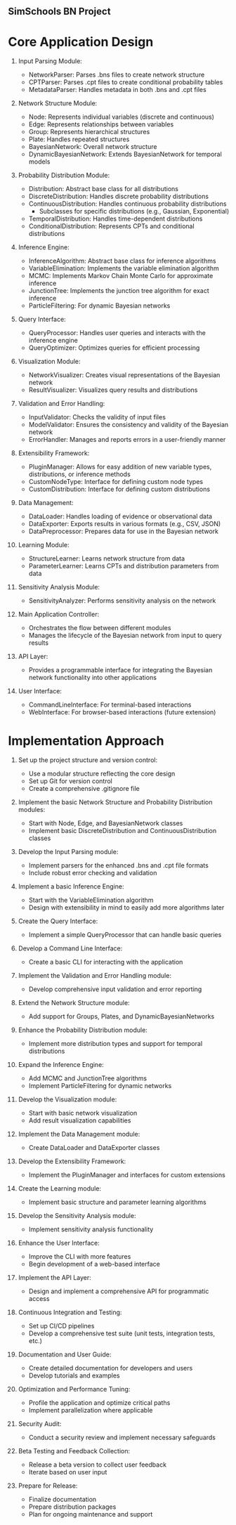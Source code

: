 ## SimSchools BN Project
# Core Application Design

1. Input Parsing Module:
   - NetworkParser: Parses .bns files to create network structure
   - CPTParser: Parses .cpt files to create conditional probability tables
   - MetadataParser: Handles metadata in both .bns and .cpt files

2. Network Structure Module:
   - Node: Represents individual variables (discrete and continuous)
   - Edge: Represents relationships between variables
   - Group: Represents hierarchical structures
   - Plate: Handles repeated structures
   - BayesianNetwork: Overall network structure
   - DynamicBayesianNetwork: Extends BayesianNetwork for temporal models

3. Probability Distribution Module:
   - Distribution: Abstract base class for all distributions
   - DiscreteDistribution: Handles discrete probability distributions
   - ContinuousDistribution: Handles continuous probability distributions
     - Subclasses for specific distributions (e.g., Gaussian, Exponential)
   - TemporalDistribution: Handles time-dependent distributions
   - ConditionalDistribution: Represents CPTs and conditional distributions

4. Inference Engine:
   - InferenceAlgorithm: Abstract base class for inference algorithms
   - VariableElimination: Implements the variable elimination algorithm
   - MCMC: Implements Markov Chain Monte Carlo for approximate inference
   - JunctionTree: Implements the junction tree algorithm for exact inference
   - ParticleFiltering: For dynamic Bayesian networks

5. Query Interface:
   - QueryProcessor: Handles user queries and interacts with the inference engine
   - QueryOptimizer: Optimizes queries for efficient processing

6. Visualization Module:
   - NetworkVisualizer: Creates visual representations of the Bayesian network
   - ResultVisualizer: Visualizes query results and distributions

7. Validation and Error Handling:
   - InputValidator: Checks the validity of input files
   - ModelValidator: Ensures the consistency and validity of the Bayesian network
   - ErrorHandler: Manages and reports errors in a user-friendly manner

8. Extensibility Framework:
   - PluginManager: Allows for easy addition of new variable types, distributions, or inference methods
   - CustomNodeType: Interface for defining custom node types
   - CustomDistribution: Interface for defining custom distributions

9. Data Management:
   - DataLoader: Handles loading of evidence or observational data
   - DataExporter: Exports results in various formats (e.g., CSV, JSON)
   - DataPreprocessor: Prepares data for use in the Bayesian network

10. Learning Module:
    - StructureLearner: Learns network structure from data
    - ParameterLearner: Learns CPTs and distribution parameters from data

11. Sensitivity Analysis Module:
    - SensitivityAnalyzer: Performs sensitivity analysis on the network

12. Main Application Controller:
    - Orchestrates the flow between different modules
    - Manages the lifecycle of the Bayesian network from input to query results

13. API Layer:
    - Provides a programmable interface for integrating the Bayesian network functionality into other applications

14. User Interface:
    - CommandLineInterface: For terminal-based interactions
    - WebInterface: For browser-based interactions (future extension)

# Implementation Approach

1. Set up the project structure and version control:
   - Use a modular structure reflecting the core design
   - Set up Git for version control
   - Create a comprehensive .gitignore file

2. Implement the basic Network Structure and Probability Distribution modules:
   - Start with Node, Edge, and BayesianNetwork classes
   - Implement basic DiscreteDistribution and ContinuousDistribution classes

3. Develop the Input Parsing module:
   - Implement parsers for the enhanced .bns and .cpt file formats
   - Include robust error checking and validation

4. Implement a basic Inference Engine:
   - Start with the VariableElimination algorithm
   - Design with extensibility in mind to easily add more algorithms later

5. Create the Query Interface:
   - Implement a simple QueryProcessor that can handle basic queries

6. Develop a Command Line Interface:
   - Create a basic CLI for interacting with the application

7. Implement the Validation and Error Handling module:
   - Develop comprehensive input validation and error reporting

8. Extend the Network Structure module:
   - Add support for Groups, Plates, and DynamicBayesianNetworks

9. Enhance the Probability Distribution module:
   - Implement more distribution types and support for temporal distributions

10. Expand the Inference Engine:
    - Add MCMC and JunctionTree algorithms
    - Implement ParticleFiltering for dynamic networks

11. Develop the Visualization module:
    - Start with basic network visualization
    - Add result visualization capabilities

12. Implement the Data Management module:
    - Create DataLoader and DataExporter classes

13. Develop the Extensibility Framework:
    - Implement the PluginManager and interfaces for custom extensions

14. Create the Learning module:
    - Implement basic structure and parameter learning algorithms

15. Develop the Sensitivity Analysis module:
    - Implement sensitivity analysis functionality

16. Enhance the User Interface:
    - Improve the CLI with more features
    - Begin development of a web-based interface

17. Implement the API Layer:
    - Design and implement a comprehensive API for programmatic access

18. Continuous Integration and Testing:
    - Set up CI/CD pipelines
    - Develop a comprehensive test suite (unit tests, integration tests, etc.)

19. Documentation and User Guide:
    - Create detailed documentation for developers and users
    - Develop tutorials and examples

20. Optimization and Performance Tuning:
    - Profile the application and optimize critical paths
    - Implement parallelization where applicable

21. Security Audit:
    - Conduct a security review and implement necessary safeguards

22. Beta Testing and Feedback Collection:
    - Release a beta version to collect user feedback
    - Iterate based on user input

23. Prepare for Release:
    - Finalize documentation
    - Prepare distribution packages
    - Plan for ongoing maintenance and support
